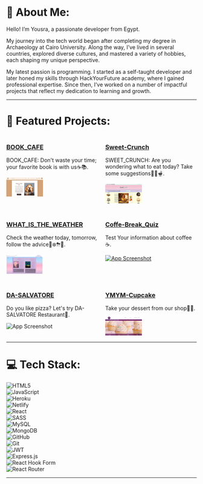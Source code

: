 # 💫 About Me:
Hello! I’m Yousra, a passionate developer from Egypt.  

My journey into the tech world began after completing my degree in Archaeology at Cairo University. Along the way, I’ve lived in several countries, explored diverse cultures, and mastered a variety of hobbies, each shaping my unique perspective.  

My latest passion is programming. I started as a self-taught developer and later honed my skills through HackYourFuture academy, where I gained professional expertise. Since then, I’ve worked on a number of impactful projects that reflect my dedication to learning and growth.  

---

# 🚀 Featured Projects:


<div style="display: flex; flex-wrap: wrap; gap: 20px;">

  <!-- Project 1 -->
  <div style="width: 48%;">
    <h3><a href="https://github.com/YousraElmag/cohort48-project-group-B">BOOK_CAFE</a></h3>
    <p>BOOK_CAFE: Don't waste your time; your favorite book is with us☕️📚.</p>
    <img src="assets/Screenshot%202024-11-29%20at%2013.03.15.png" alt="App Screenshot" style="width: 40%; max-width: 250px;"/>
  </div>

  <!-- Project 2 -->
  <div style="width: 48%;">
    <h3><a href="https://github.com/YousraElmag/Sweet-Crunch-recipe-app">Sweet-Crunch</a></h3>
    <p>SWEET_CRUNCH: Are you wondering what to eat today? Take some suggestions🥗🥘🫕.</p>
    <img src="assets/Screenshot%202024-11-29%20at%2013.46.10.png" alt="App Screenshot" style="width: 40%; max-width: 250px;"/>
  </div>

  <!-- Project 3 -->
  <div style="width: 48%;">
    <h3><a href="https://github.com/YousraElmag/WHAT_IS_THE-WEATHER?tab=readme-ov-file">WHAT_IS_THE_WEATHER</a></h3>
    <p>Check the weather today, tomorrow, follow the advice🌛❄️⛈🌝.</p>
    <img src="assets/Screenshot%202024-11-29%20at%2013.47.01.png" alt="App Screenshot" style="width: 40%; max-width: 250px;"/>
  </div>

  <!-- Project 4 -->
  <div style="width: 48%;">
    <h3><a href="https://github.com/YousraElmag/hyf-c48-w2-browsers-quiz-app-coffee-break">Coffe-Break_Quiz</a></h3>
    <p>Test Your information about coffee☕️.</p>
    <a href="https://coffee-break-app.netlify.app/">
    <img src="assets/Screenshot%202024-11-29%20at%2013.47.40.png" alt="App Screenshot" style="width: 40%; max-width: 250px;"/>
    </a>
  </div>

  <!-- Project 5 -->
  <div style="width: 48%;">
    <h3><a href="https://github.com/YousraElmag/DA-SALVATORE">DA-SALVATORE</a></h3>
    <p>Do you like pizza? Let's try DA-SALVATORE Restaurant🍕.</p>
    <img src="assets/Screenshot%202024-11-29%20at%2013.48.44.png" alt="App Screenshot" style="width: 40%; max-width: 250px;"/>
  </div>

  <!-- Project 6 -->
  <div style="width: 48%;">
    <h3><a href="https://github.com/YousraElmag/YMYM-cupcake">YMYM-Cupcake</a></h3>
    <p>Take your dessert from our shop🍰🧁.</p>
    <img src="assets/Screenshot%202024-11-29%20at%2013.48.26.png" alt="App Screenshot" style="width: 40%; max-width: 250px;"/>
  </div>

</div>


---

# 💻 Tech Stack:
![HTML5](https://img.shields.io/badge/html5-%23E34F26.svg?style=for-the-badge&logo=html5&logoColor=white)  
![JavaScript](https://img.shields.io/badge/javascript-%23323330.svg?style=for-the-badge&logo=javascript&logoColor=%23F7DF1E)  
![Heroku](https://img.shields.io/badge/heroku-%23430098.svg?style=for-the-badge&logo=heroku&logoColor=white)  
![Netlify](https://img.shields.io/badge/netlify-%23000000.svg?style=for-the-badge&logo=netlify&logoColor=#00C7B7)  
![React](https://img.shields.io/badge/react-%2320232a.svg?style=for-the-badge&logo=react&logoColor=%2361DAFB)  
![SASS](https://img.shields.io/badge/SASS-hotpink.svg?style=for-the-badge&logo=SASS&logoColor=white)  
![MySQL](https://img.shields.io/badge/mysql-4479A1.svg?style=for-the-badge&logo=mysql&logoColor=white)  
![MongoDB](https://img.shields.io/badge/MongoDB-%234ea94b.svg?style=for-the-badge&logo=mongodb&logoColor=white)  
![GitHub](https://img.shields.io/badge/github-%23121011.svg?style=for-the-badge&logo=github&logoColor=white)  
![Git](https://img.shields.io/badge/git-%23F05033.svg?style=for-the-badge&logo=git&logoColor=white)  
![JWT](https://img.shields.io/badge/JWT-black?style=for-the-badge&logo=JSON%20web%20tokens)  
![Express.js](https://img.shields.io/badge/express.js-%23404d59.svg?style=for-the-badge&logo=express&logoColor=%2361DAFB)  
![React Hook Form](https://img.shields.io/badge/React%20Hook%20Form-%23EC5990.svg?style=for-the-badge&logo=reacthookform&logoColor=white)  
![React Router](https://img.shields.io/badge/React_Router-CA4245?style=for-the-badge&logo=react-router&logoColor=white)  

---

